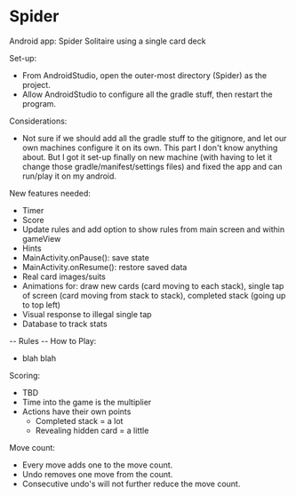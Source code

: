 # Spider
Android app: Spider Solitaire using a single card deck

Set-up:
- From AndroidStudio, open the outer-most directory (Spider) as the project.
- Allow AndroidStudio to configure all the gradle stuff, then restart the program.

Considerations:
- Not sure if we should add all the gradle stuff to the gitignore, and let our own machines configure it on its own. This part I don't know anything about. But I got it set-up finally on new machine (with having to let it change those gradle/manifest/settings files) and fixed the app and can run/play it on my android.

New features needed:
- Timer
- Score
- Update rules and add option to show rules from main screen and within gameView
- Hints
- MainActivity.onPause(): save state
- MainActivity.onResume(): restore saved data
- Real card images/suits
- Animations for: draw new cards (card moving to each stack), single tap of screen (card moving from stack to stack), completed stack (going up to top left)
- Visual response to illegal single tap
- Database to track stats


-- Rules --
How to Play:
- blah blah

Scoring:
- TBD
- Time into the game is the multiplier
- Actions have their own points
	- Completed stack = a lot
	- Revealing hidden card = a little

Move count:
- Every move adds one to the move count.
- Undo removes one move from the count.
- Consecutive undo's will not further reduce the move count.
